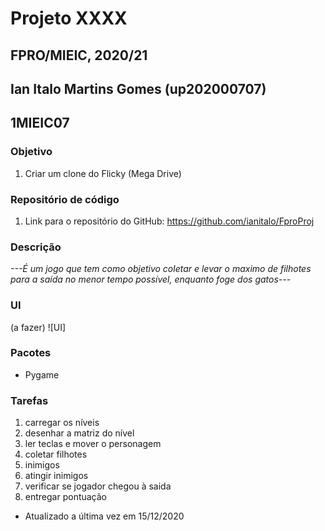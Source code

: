 # Projeto XXXX
## FPRO/MIEIC, 2020/21
## Ian Italo Martins Gomes (up202000707)
## 1MIEIC07

### Objetivo

1. Criar um clone do Flicky (Mega Drive)

### Repositório de código

1) Link para o repositório do GitHub: https://github.com/ianitalo/FproProj

### Descrição

*---É um jogo que tem como objetivo coletar e levar o maximo de filhotes para a saída no menor tempo possível, enquanto foge dos gatos---*

### UI

(a fazer)
![UI]

### Pacotes

- Pygame

### Tarefas

1. carregar os níveis
2. desenhar a matriz do nível
3. ler teclas e mover o personagem
4. coletar filhotes
5. inimigos
6. atingir inimigos 
7. verificar se jogador chegou à saida
8. entregar pontuação

- Atualizado a última vez em 15/12/2020
